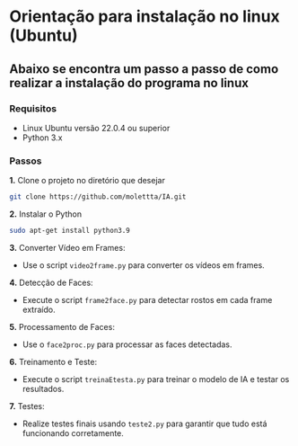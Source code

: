 # Orientação para instalação no linux (Ubuntu)
## Abaixo se encontra um passo a passo de como realizar a instalação do programa no linux 


### Requisitos 

- Linux Ubuntu versão 22.0.4 ou superior
- Python 3.x

### Passos 
**1.** Clone o projeto no diretório que desejar
```bash
git clone https://github.com/molettta/IA.git
```
 **2.** Instalar o Python 
 ````bash
 sudo apt-get install python3.9
 ````
**3.** Converter Vídeo em Frames:

- Use o script `video2frame.py` para converter os vídeos em frames.

**4.**  Detecção de Faces:

- Execute o script `frame2face.py` para detectar rostos em cada frame extraído.

**5.**  Processamento de Faces:

- Use o `face2proc.py` para processar as faces detectadas.

**6.**  Treinamento e Teste:

- Execute o script `treinaEtesta.py` para treinar o modelo de IA e testar os resultados.

**7.**  Testes:

- Realize testes finais usando `teste2.py` para garantir que tudo está funcionando corretamente.


